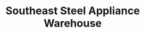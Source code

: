 ---
title: "Southeast Steel Appliance Warehouse"
url: /orlando/southeast-steel-appliance-warehouse/
shop: Haushaltsgeräte
---